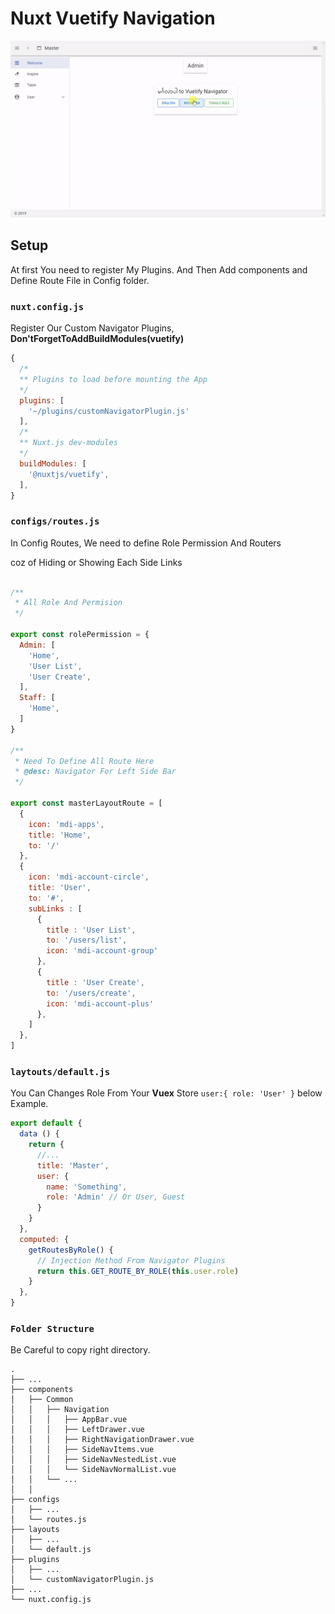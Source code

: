 # Nuxt Vuetify Navigation

![Navigator Demo](https://github.com/lwinmoepaing/NuxtVuetifyNavigator/blob/master/sample.gif)

## Setup

At first You need to register My Plugins. And Then Add components and Define Route File in Config folder.

### `nuxt.config.js`

Register Our Custom Navigator Plugins,
**Don'tForgetToAddBuildModules(vuetify)**

```javascript
{
  /*
  ** Plugins to load before mounting the App
  */
  plugins: [
    '~/plugins/customNavigatorPlugin.js'
  ],
  /*
  ** Nuxt.js dev-modules
  */
  buildModules: [
    '@nuxtjs/vuetify',
  ],
}
```


### `configs/routes.js`
In Config Routes, We need to define Role Permission And Routers

coz of Hiding or Showing Each Side Links
```javascript

/**
 * All Role And Permision
 */

export const rolePermission = {
  Admin: [
    'Home',
    'User List',
    'User Create',
  ],
  Staff: [
    'Home',
  ]
}

/**
 * Need To Define All Route Here
 * @desc: Navigator For Left Side Bar
 */

export const masterLayoutRoute = [
  {
    icon: 'mdi-apps',
    title: 'Home',
    to: '/'
  },
  {
    icon: 'mdi-account-circle',
    title: 'User',
    to: '#',
    subLinks : [
      {
        title : 'User List',
        to: '/users/list',
        icon: 'mdi-account-group'
      },
      {
        title : 'User Create',
        to: '/users/create',
        icon: 'mdi-account-plus'
      },
    ]
  },
]

```

### `laytouts/default.js`

You Can Changes Role From Your **Vuex** Store `user:{ role: 'User' }` below Example.

```javascript
export default {
  data () {
    return {
      //...
      title: 'Master',
      user: {
        name: 'Something',
        role: 'Admin' // Or User, Guest
      }
    }
  },
  computed: {
    getRoutesByRole() {
      // Injection Method From Navigator Plugins
      return this.GET_ROUTE_BY_ROLE(this.user.role)
    }
  },
}
```

### `Folder Structure`

Be Careful to copy right directory. 

    .
    ├── ...
    ├── components                             
    │   ├── Common  
    │   │   ├── Navigation 
    │   │   │   ├── AppBar.vue
    │   │   │   ├── LeftDrawer.vue
    │   │   │   ├── RightNavigationDrawer.vue
    │   │   │   ├── SideNavItems.vue
    │   │   │   ├── SideNavNestedList.vue
    │   │   │   └── SideNavNormalList.vue
    │   │   └── ...                     
    │   │   
    ├── configs
    │   ├── ...
    │   └── routes.js
    ├── layouts
    │   ├── ...
    │   └── default.js
    ├── plugins
    │   ├── ...
    │   └── customNavigatorPlugin.js
    ├── ...
    └── nuxt.config.js



